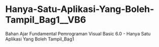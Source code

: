 # Hanya-Satu-Aplikasi-Yang-Boleh-Tampil_Bag1__VB6
Bahan Ajar Fundamental Pemrograman Visual Basic 6.0 - Hanya Satu Aplikasi Yang Boleh Tampil_Bag1
